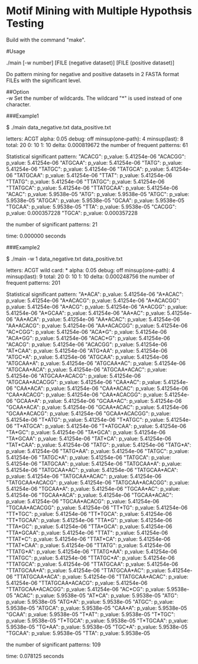 # Motif Mining with Multiple Hypothsis Testing 

Build with the command "make". 

#Usage

./main [-w number] [FILE (negative dataset)] [FILE (positive dataset)]   

Do pattern mining for negative and positive datasets in 2 FASTA format FILEs with the significant level.

##Option  
-w
  Set the number of wildcards. The wildcard "\*" is used instead of one character.  

###Example1

 $ ./main data_negative.txt data_positive.txt

letters: ACGT
 alpha: 0.05
 debug: off
 minsup(one-path): 4
 minsup(last): 8
 total: 20
 0: 10
 1: 10
 delta: 0.000819672
 the number of frequent patterns: 61

 Statistical significant pattern:
 "ACACG": p_value: 5.41254e-06
 "ACACGG": p_value: 5.41254e-06
"ATGCAA": p_value: 5.41254e-06
"TATG": p_value: 5.41254e-06
"TATGC": p_value: 5.41254e-06
"TATGCA": p_value: 5.41254e-06
"TATGCAA": p_value: 5.41254e-06
"TTAT": p_value: 5.41254e-06
"TTATG": p_value: 5.41254e-06
"TTATGC": p_value: 5.41254e-06
"TTATGCA": p_value: 5.41254e-06
"TTATGCAA": p_value: 5.41254e-06
"ACAC": p_value: 5.9538e-05
"ATG": p_value: 5.9538e-05
"ATGC": p_value: 5.9538e-05
"ATGCA": p_value: 5.9538e-05
"GCAA": p_value: 5.9538e-05
"TGCAA": p_value: 5.9538e-05
"TTA": p_value: 5.9538e-05
"CACGG": p_value: 0.000357228
"TGCA": p_value: 0.000357228

the number of significant patterns: 21

time: 0.000000 seconds

###Example2

$ ./main -w 1 data_negative.txt data_positive.txt

letters: ACGT
wild card: *
alpha: 0.05
debug: off
minsup(one-path): 4
minsup(last): 9
total: 20
0: 10
1: 10
delta: 0.000248756
the number of frequent patterns: 201

Statistical significant pattern:
"A\*ACA": p_value: 5.41254e-06
"A\*ACAC": p_value: 5.41254e-06
"A\*ACACG": p_value: 5.41254e-06
"A\*ACACGG": p_value: 5.41254e-06
"A\*ACG": p_value: 5.41254e-06
"A\*ACGG": p_value: 5.41254e-06
"A\*GCAA": p_value: 5.41254e-06
"AA\*AC": p_value: 5.41254e-06
"AA\*ACA": p_value: 5.41254e-06
"AA\*ACAC": p_value: 5.41254e-06
"AA\*ACACG": p_value: 5.41254e-06
"AA\*ACACGG": p_value: 5.41254e-06
"AC\*CGG": p_value: 5.41254e-06
"ACA\*G": p_value: 5.41254e-06
"ACA\*GG": p_value: 5.41254e-06
"ACAC\*G": p_value: 5.41254e-06
"ACACG": p_value: 5.41254e-06
"ACACGG": p_value: 5.41254e-06
"AT\*CAA": p_value: 5.41254e-06
"ATG\*AA": p_value: 5.41254e-06
"ATGC\*A": p_value: 5.41254e-06
"ATGCAA": p_value: 5.41254e-06
"ATGCAA\*A": p_value: 5.41254e-06
"ATGCAA\*AC": p_value: 5.41254e-06
"ATGCAA\*ACA": p_value: 5.41254e-06
"ATGCAA\*ACAC": p_value: 5.41254e-06
"ATGCAA\*ACACG": p_value: 5.41254e-06
"ATGCAA\*ACACGG": p_value: 5.41254e-06
"CAA\*AC": p_value: 5.41254e-06
"CAA\*ACA": p_value: 5.41254e-06
"CAA\*ACAC": p_value: 5.41254e-06
"CAA\*ACACG": p_value: 5.41254e-06
"CAA\*ACACGG": p_value: 5.41254e-06
"GCAA\*A": p_value: 5.41254e-06
"GCAA\*AC": p_value: 5.41254e-06
"GCAA\*ACA": p_value: 5.41254e-06
"GCAA\*ACAC": p_value: 5.41254e-06
"GCAA\*ACACG": p_value: 5.41254e-06
"GCAA\*ACACGG": p_value: 5.41254e-06
"T\*ATG": p_value: 5.41254e-06
"T\*ATGC": p_value: 5.41254e-06
"T\*ATGCA": p_value: 5.41254e-06
"T\*ATGCAA": p_value: 5.41254e-06
"TA\*GC": p_value: 5.41254e-06
"TA\*GCA": p_value: 5.41254e-06
"TA\*GCAA": p_value: 5.41254e-06
"TAT\*CA": p_value: 5.41254e-06
"TAT\*CAA": p_value: 5.41254e-06
"TATG": p_value: 5.41254e-06
"TATG\*A": p_value: 5.41254e-06
"TATG\*AA": p_value: 5.41254e-06
"TATGC": p_value: 5.41254e-06
"TATGC\*A": p_value: 5.41254e-06
"TATGCA": p_value: 5.41254e-06
"TATGCAA": p_value: 5.41254e-06
"TATGCAA\*A": p_value: 5.41254e-06
"TATGCAA\*AC": p_value: 5.41254e-06
"TATGCAA\*ACA": p_value: 5.41254e-06
"TATGCAA\*ACAC": p_value: 5.41254e-06
"TATGCAA\*ACACG": p_value: 5.41254e-06
"TATGCAA\*ACACGG": p_value: 5.41254e-06
"TGCAA\*A": p_value: 5.41254e-06
"TGCAA\*AC": p_value: 5.41254e-06
"TGCAA\*ACA": p_value: 5.41254e-06
"TGCAA\*ACAC": p_value: 5.41254e-06
"TGCAA\*ACACG": p_value: 5.41254e-06
"TGCAA\*ACACGG": p_value: 5.41254e-06
"TT\*TG": p_value: 5.41254e-06
"TT\*TGC": p_value: 5.41254e-06
"TT\*TGCA": p_value: 5.41254e-06
"TT\*TGCAA": p_value: 5.41254e-06
"TTA\*G": p_value: 5.41254e-06
"TTA\*GC": p_value: 5.41254e-06
"TTA\*GCA": p_value: 5.41254e-06
"TTA\*GCAA": p_value: 5.41254e-06
"TTAT": p_value: 5.41254e-06
"TTAT\*C": p_value: 5.41254e-06
"TTAT\*CA": p_value: 5.41254e-06
"TTAT\*CAA": p_value: 5.41254e-06
"TTATG": p_value: 5.41254e-06
"TTATG\*A": p_value: 5.41254e-06
"TTATG\*AA": p_value: 5.41254e-06
"TTATGC": p_value: 5.41254e-06
"TTATGC\*A": p_value: 5.41254e-06
"TTATGCA": p_value: 5.41254e-06
"TTATGCAA": p_value: 5.41254e-06
"TTATGCAA\*A": p_value: 5.41254e-06
"TTATGCAA\*AC": p_value: 5.41254e-06
"TTATGCAA\*ACA": p_value: 5.41254e-06
"TTATGCAA\*ACAC": p_value: 5.41254e-06
"TTATGCAA\*ACACG": p_value: 5.41254e-06
"TTATGCAA\*ACACGG": p_value: 5.41254e-06
"AC\*CG": p_value: 5.9538e-05
"ACAC": p_value: 5.9538e-05
"AT\*CA": p_value: 5.9538e-05
"ATG": p_value: 5.9538e-05
"ATG\*A": p_value: 5.9538e-05
"ATGC": p_value: 5.9538e-05
"ATGCA": p_value: 5.9538e-05
"CAA\*A": p_value: 5.9538e-05
"GCAA": p_value: 5.9538e-05
"T\*AT": p_value: 5.9538e-05
"T\*TGC": p_value: 5.9538e-05
"T\*TGCA": p_value: 5.9538e-05
"T\*TGCAA": p_value: 5.9538e-05
"TG\*AA": p_value: 5.9538e-05
"TGC\*A": p_value: 5.9538e-05
"TGCAA": p_value: 5.9538e-05
"TTA": p_value: 5.9538e-05

the number of significant patterns: 109

time: 0.078125 seconds
